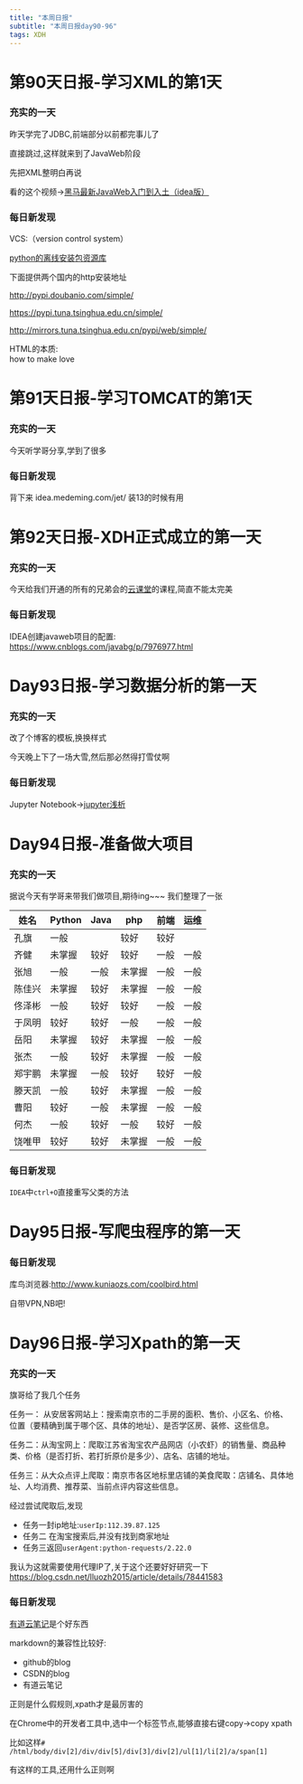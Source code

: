 ```yaml
---  
title: "本周日报"   
subtitle: "本周日报day90-96"   
tags: XDH    
---  
```



# 第90天日报-学习XML的第1天
### 充实的一天
昨天学完了JDBC,前端部分以前都完事儿了

直接跳过,这样就来到了JavaWeb阶段

先把XML整明白再说

看的这个视频->[黑马最新JavaWeb入门到入土（idea版）](https://www.bilibili.com/video/av50351111?from=search&seid=7241685280562202902)

### 每日新发现
VCS:（version control system）

[python的离线安装包资源库](https://www.lfd.uci.edu/~gohlke/pythonlibs/)

下面提供两个国内的http安装地址

http://pypi.doubanio.com/simple/

https://pypi.tuna.tsinghua.edu.cn/simple/

http://mirrors.tuna.tsinghua.edu.cn/pypi/web/simple/

HTML的本质:  
how to make love


# 第91天日报-学习TOMCAT的第1天  


### 充实的一天
今天听学哥分享,学到了很多
### 每日新发现

背下来 idea.medeming.com/jet/ 装13的时候有用

# 第92天日报-XDH正式成立的第一天


### 充实的一天
今天给我们开通的所有的兄弟会的[云课堂](ydma.com)的课程,简直不能太完美
### 每日新发现
IDEA创建javaweb项目的配置:
https://www.cnblogs.com/javabg/p/7976977.html



# Day93日报-学习数据分析的第一天

### 充实的一天
改了个博客的模板,换换样式

今天晚上下了一场大雪,然后那必然得打雪仗啊
### 每日新发现
Jupyter Notebook->[jupyter浅析](https://victorfengming.github.io/2019/10/27/python-jupyter/)




# Day94日报-准备做大项目
### 充实的一天
据说今天有学哥来带我们做项目,期待ing~~~
我们整理了一张



|姓名|	Python|	Java|	php|	前端|	运维|
|--- |---       |---   |---     |---     |---     |
|孔旗|	一般|		|较好|		较好||
|齐健|	未掌握|	较好|	较好|	一般|	一般|
|张旭|	一般|	一般|	未掌握|	一般|	一般|
|陈佳兴|	未掌握|	较好|	未掌握|	一般|	一般|
|佟泽彬|	一般|	较好|	较好|	一般|	一般|
|于凤明|	较好|	较好|	一般|	一般|	一般|
|岳阳|	未掌握|	较好|	未掌握|	一般|	一般|
|张杰|	一般|	较好|	未掌握|	一般|	一般|
|郑宇鹏|	未掌握|	一般|	较好|	较好|	一般|
|滕天凯|	一般|	较好|	未掌握|	一般|	一般|
|曹阳|	较好|	一般|	未掌握|	一般|	一般|
|何杰|	一般|	较好|	一般|	较好|	一般|
|饶唯甲|	较好|	较好|	未掌握|	一般|	一般|

### 每日新发现
`IDEA`中`ctrl+O`直接重写父类的方法

# Day95日报-写爬虫程序的第一天

### 每日新发现
库鸟浏览器:http://www.kuniaozs.com/coolbird.html

自带VPN,NB吧!


# Day96日报-学习Xpath的第一天

### 充实的一天
旗哥给了我几个任务

任务一：
从安居客网站上：搜索南京市的二手房的面积、售价、小区名、价格、位置（要精确到属于哪个区、具体的地址）、是否学区房、装修、这些信息。

任务二：从淘宝网上：爬取江苏省淘宝农产品网店（小农虾）的销售量、商品种类、价格（是否打折、若打折原价是多少）、店名、店铺的地址。

任务三：从大众点评上爬取：南京市各区地标里店铺的美食爬取：店铺名、具体地址、人均消费、推荐菜、当前点评内容这些信息。

经过尝试爬取后,发现

- 任务一封ip地址:`userIp:112.39.87.125`
- 任务二 在淘宝搜索后,并没有找到商家地址
- 任务三返回`userAgent:python-requests/2.22.0`

我认为这就需要使用代理IP了,关于这个还要好好研究一下
https://blog.csdn.net/lluozh2015/article/details/78441583

### 每日新发现
[有道云笔记](https://note.youdao.com/)是个好东西

markdown的兼容性比较好:
- github的blog
- CSDN的blog
- 有道云笔记

正则是什么假规则,xpath才是最厉害的

在Chrome中的开发者工具中,选中一个标签节点,能够直接右键copy->copy xpath

比如这样`# /html/body/div[2]/div/div[5]/div[3]/div[2]/ul[1]/li[2]/a/span[1]`

有这样的工具,还用什么正则啊